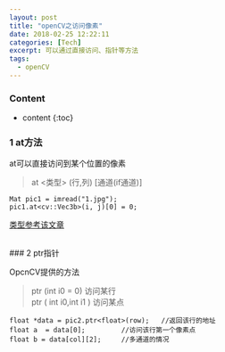 ```yaml
---
layout: post 
title: "openCV之访问像素"
date: 2018-02-25 12:22:11
categories: [Tech]
excerpt: 可以通过直接访问、指针等方法
tags:
  - openCV
---
```


### Content

* content
{:toc}

### 1 at方法

at可以直接访问到某个位置的像素

>at <类型> (行,列) [通道(if通道)]

```
Mat pic1 = imread("1.jpg");
pic1.at<cv::Vec3b>(i, j)[0] = 0;
```

[类型参考该文章](https://soso20120.github.io/blog/opencv-mat/)

<br>
### 2 ptr指针

OpcnCV提供的方法

> ptr (int  i0 = 0)  访问某行<br>
> ptr ( int  i0,int  i1 )  访问某点

```
float *data = pic2.ptr<float>(row);   //返回该行的地址
float a  = data[0];  		//访问该行第一个像素点
float b = data[col][2];  	//多通道的情况
```
